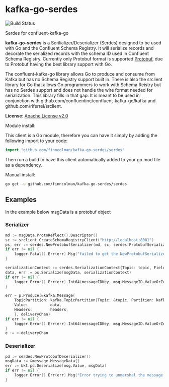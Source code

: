 # kafka-go-serdes

![Build Status](https://github.com/finncolman/kafka-go-serdes/actions/workflows/go.yml/badge.svg?event=push)

Serdes for confluent-kafka-go

**kafka-go-serdes** is a Serilializer/Deserializer (Serdes) designed to be used with Go and the Confluent Schema Registry. It will serialize records and decorate the serialized records with the schema ID used in Confluent Schema Registry.
Currently only Protobuf format is supported [Protobuf](https://developers.google.com/protocol-buffers), due to Protobuf having the best library support with Go.

The confluent-kafka-go library allows Go to produce and consume from Kafka but has no Schema Registry support built in. There is also the srclient library for Go that allows Go programmers to work with Schema Reistry but has no Serdes support and does not handle the wire format needed for serialization.
This library fills in that gap. It is meant to be used in conjunction with github.com/confluentinc/confluent-kafka-go/kafka and github.com/riferrei/srclient.

**License**: [Apache License v2.0](http://www.apache.org/licenses/LICENSE-2.0)

Module install:

This client is a Go module, therefore you can have it simply by adding the following import to your code:

```go
import "github.com/finncolman/kafka-go-serdes/serdes"
```

Then run a build to have this client automatically added to your go.mod file as a dependency.

Manual install:

```bash
go get -u github.com/finncolman/kafka-go-serdes/serdes
```

## Examples

In the example below msgData is a protobuf object
### Serializer
```go
md := msgData.ProtoReflect().Descriptor()
sc := srclient.CreateSchemaRegistryClient("http://localhost:8081")
ps, err := serdes.NewProtobufSerializer(md, sc, serdes.ProtobufSerializerConfig{serdes.AutoRegisterSchemas: true, serdes.UseLatestVersion: true})
if err != nil {
	logger.Fatal().Err(err).Msg("failed to get the NewProtobufSerializer")
}

serializationContext := serdes.SerializationContext{Topic: topic, Field: serdes.MessageFieldValue}
data, err := ps.Serialize(msgData, serializationContext)
if err != nil {
    logger.Error().Err(err).Int64(messageIDKey, msg.MessageID.ValueOrZero()).Msg("Could not marshal Kafka msgData")
}

err = p.Produce(&kafka.Message{
    TopicPartition: kafka.TopicPartition{Topic: &topic, Partition: kafka.PartitionAny},
    Value:          data,
    Headers:        headers,
    }, deliveryChan)
if err != nil {
    logger.Error().Err(err).Int64(messageIDKey, msg.MessageID.ValueOrZero()).Str("topicName", topic).Msg("Could not send to topic")
}
e := <-deliveryChan
```

### Deserializer
```go
pd := serdes.NewProtobufDeserializer()
msgData := &message.MessageData{}
err := bkt.pd.Deserialize(msg.Value, msgData)
if err != nil {
    logger.Error().Err(err).Msg("Error trying to unmarshal the message from Kafka")
}
```